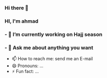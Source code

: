 ### Hi there 👋



### HI, I'm ahmad

### - 🔭 I’m currently working on Hajj season
### - 💬 Ask me about anything you want
- 📫 How to reach me: send me an E-mail
- 😄 Pronouns: ...
- ⚡ Fun fact: ...
